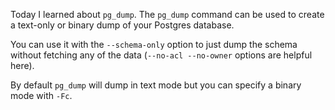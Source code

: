 Today I learned about `pg_dump`. The `pg_dump` command can be used to create a text-only or binary dump of your Postgres database.

You can use it with the `--schema-only` option to just dump the schema without fetching any of the data (`--no-acl --no-owner` options are helpful here).

By default `pg_dump` will dump in text mode but you can specify a binary mode with `-Fc`.
